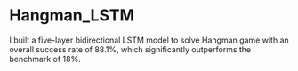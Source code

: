# Hangman_LSTM
I built a five-layer bidirectional LSTM model to solve Hangman game with an overall success rate of 88.1%, which significantly outperforms the benchmark of 18%.
